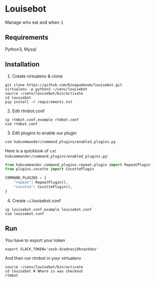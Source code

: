 # Louisebot

Manage who eat and when :)

## Requirements

Python3, Mysql

## Installation

1. Create virtualenv & clone

```
git clone https://github.com/Kinapadenom/louisebot.git
virtualenv -p python3 ~/venv/louisebot
source ~/venv/louisebot/bin/activate
cd louisebot
pip install -r requirements.txt
```

2. Edit rtmbot.conf

```
cp rtmbot.conf.example rtmbot.conf
vim rtmbot.conf
```

3. Edit plugins to enable our plugin

```
vim hubcommander/command_plugins/enabled_plugins.py
```

Here is a quicklook of `cat hubcommander/command_plugins/enabled_plugins.py`:

```python
from hubcommander.command_plugins.repeat.plugin import RepeatPlugin
from plugins.cocotte import CocottePlugin

COMMAND_PLUGINS = {
    "repeat": RepeatPlugin(),
    "cocotte": CocottePlugin(),
}
```

4. Create ~/.louisebot.conf

```
cp louisebot.conf.example louisebot.conf
vim louisebot.conf
```

## Run

You have to export your token

```
export SLACK_TOKEN='xoxb-dzadnazjdknazkdaz'
```

And then run rtmbot in your virtualenv
```
source ~/venv/louisebot/bin/activate
cd louisebot # Where is was checkout
rtmbot
```
